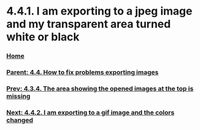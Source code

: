 # 4.4.1. I am exporting to a jpeg image and my transparent area turned white or black

### [Home](./00-home.md)
### [Parent: 4.4. How to fix problems exporting images](./04-04-00-how-to-fix-problems-exporting-images.md)
### [Prev: 4.3.4. The area showing the opened images at the top is missing](./04-03-04-the-area-showing-the-opened-images-at-the-top-is-missing.md)
### [Next: 4.4.2. I am exporting to a gif image and the colors changed](./04-04-02-i-am-exporting-to-a-gif-image-and-the-colors-changed.md)
